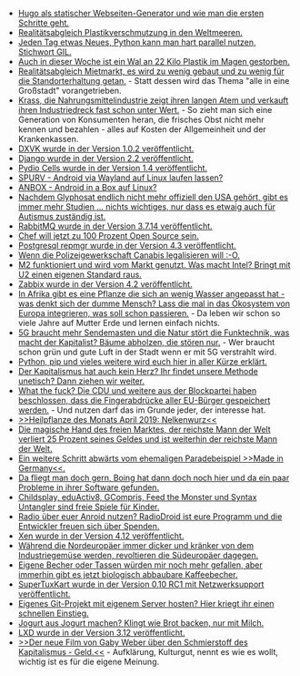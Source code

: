 * [Hugo als statischer Webseiten-Generator und wie man die ersten Schritte geht.](https://opensource.com/article/19/4/building-hosting-website-git)
* [Realitätsabgleich Plastikverschmutzung in den Weltmeeren.](https://www.smarticular.net/plastea-plastikmuell-verwertung-neue-methode-im-ozean-lebensraum/)
* [Jeden Tag etwas Neues, Python kann man hart parallel nutzen, Stichwort GIL.](https://opensource.com/article/19/4/parallel-computation-python-dask)
* [Auch in dieser Woche ist ein Wal an 22 Kilo Plastik im Magen gestorben.](https://netzfrauen.org/2019/04/02/whale-2/)
* [Realitätsabgleich Mietmarkt, es wird zu wenig gebaut und zu wenig für die Standorterhaltung getan.](https://www.neopresse.com/wirtschaft/achtung-merkel-regierung-ohne-jeden-antwort-auf-kuenftige-mietsteigerungen/) - Statt dessen wird das Thema "alle in eine Großstadt" vorangetrieben.
* [Krass, die Nahrungsmittelindustrie zeigt ihren langen Atem und verkauft ihren Industriedreck fast schon unter Wert.](https://netzfrauen.org/2019/04/01/discounter-2/) - So zieht man sich eine Generation von Konsumenten heran, die frisches Obst nicht mehr kennen und bezahlen - alles auf Kosten der Allgemeinheit und der Krankenkassen.
* [DXVK wurde in der Version 1.0.2 veröffentlicht.](https://www.phoronix.com/scan.php?page=news_item&px=DXVK-1.0.2-Released)
* [Django wurde in der Version 2.2 veröffentlicht.](https://www.pro-linux.de/news/1/26929/django-22-freigegeben.html)
* [Pydio Cells wurde in der Version 1.4 veröffentlicht.](https://www.pro-linux.de/news/1/26928/pydio-cells-14-mit-neuer-oberfl%C3%A4che.html)
* [SPURV - Android via Wayland auf Linux laufen lassen?](https://www.phoronix.com/scan.php?page=news_item&px=SPURV-Container-Android)
* [ANBOX - Android in a Box auf Linux?](https://anbox.io/)
* [Nachdem Glyphosat endlich nicht mehr offiziell den USA gehört, gibt es immer mehr Studien ... nichts wichtiges, nur dass es etwaig auch für Autismus zuständig ist.](https://netzfrauen.org/2019/04/02/autismus-2/)
* [RabbitMQ wurde in der Version 3.7.14 veröffentlicht.](https://www.rabbitmq.com/blog/2019/04/03/this-month-in-rabbitmq-april-3-2019/)
* [Chef will jetzt zu 100 Prozent Open Source sein.](https://lwn.net/Articles/784627/rss)
* [Postgresql repmgr wurde in der Version 4.3 veröffentlicht.](https://www.postgresql.org/about/news/1933/)
* [Wenn die Polizeigewerkschaft Canabis legalisieren will :-O.](https://www.welt-im-wandel.tv/video/wird-kiffen-bald-legal-polizeigewerkschaft-fordert-entkriminalisierung-von-cannabis/)
* [M2 funktioniert und wird vom Markt genutzt. Was macht Intel? Bringt mit U2 einen eigenen Standard raus.](https://utcc.utoronto.ca/~cks/space/blog/tech/NVMeAndTechChange)
* [Zabbix wurde in der Version 4.2 veröffentlicht.](https://www.pro-linux.de/news/1/26934/zabbix-42-mit-zahlreichen-neuerungen.html)
* [In Afrika gibt es eine Pflanze die sich an wenig Wasser angepasst hat - was denkt sich der dumme Mensch? Lass die mal in das Ökosystem von Europa integrieren, was soll schon passieren.](https://netzfrauen.org/2019/04/03/spekboom/) - Da leben wir schon so viele Jahre auf Mutter Erde und lernen einfach nichts.
* [5G braucht mehr Sendemasten und die Natur stört die Funktechnik, was macht der Kapitalist? Bäume abholzen, die stören nur.](https://www.neopresse.com/allgemein/zehntausende-angeblich-kranke-baeume-werden-gefaellt-was-steckt-dahinter/) - Wer braucht schon grün und gute Luft in der Stadt wenn er mit 5G verstrahlt wird.
* [Python, pip und vieles weitere wird euch hier in aller Kürze erklärt.](https://opensource.com/article/19/4/managing-python-packages)
* [Der Kapitalismus hat auch kein Herz? Ihr findet unsere Methode unetisch? Dann ziehen wir weiter.](https://netzfrauen.org/2019/04/04/fleisch-5/)
* [What the fuck? Die CDU und weitere aus der Blockpartei haben beschlossen, dass die Fingerabdrücke aller EU-Bürger gespeichert werden.](https://blog.fefe.de/?ts=a258f9d8) - Und nutzen darf das im Grunde jeder, der interesse hat.
* [>>Heilpflanze des Monats April 2019: Nelkenwurz<<](https://bio-erzgebirge.de/wp/?p=18217)
* [Die magische Hand des freien Marktes, der reichste Mann der Welt verliert 25 Prozent seines Geldes und ist weiterhin der reichste Mann der Welt.](https://blog.fefe.de/?ts=a25848cd)
* [Ein weitere Schritt abwärts vom ehemaligen Paradebeispiel >>Made in Germany<<.](https://blog.fefe.de/?ts=a2583c34)
* [Da fliegt man doch gern, Boing hat dann doch noch hier und da ein paar Probleme in ihrer Software gefunden.](https://blog.fefe.de/?ts=a2583fbf)
* [Childsplay, eduActiv8, GCompris, Feed the Monster und Syntax Untangler sind freie Spiele für Kinder.](https://opensource.com/article/19/4/early-literacy-tools)
* [Radio über euer Anroid nutzen? RadioDroid ist eure Programm und die Entwickler freuen sich über Spenden.](https://opensource.com/article/19/4/radiodroid-internet-radio-player)
* [Xen wurde in der Version 4.12 veröffentlicht.](https://www.pro-linux.de/news/1/26945/xen-412-erschienen.html)
* [Während die Nordeuropäer immer dicker und kränker von dem Industriegemüse werden, revoltieren die Südeuropäer dagegen.](https://netzfrauen.org/2019/04/05/farms/)
* [Eigene Becher oder Tassen würden mir noch mehr gefallen, aber immerhin gibt es jetzt biologisch abbaubare Kaffeebecher.](https://netzfrauen.org/2019/04/06/togo/)
* [SuperTuxKart wurde in der Version 0.10 RC1 mit Netzwerksupport veröffentlicht.](https://www.phoronix.com/scan.php?page=news_item&px=SuperTuxKart-0.10-RC1-Released)
* [Eigenes Git-Projekt mit eigenem Server hosten? Hier kriegt ihr einen schnellen Einstieg.](https://opensource.com/article/19/4/server-administration-git)
* [Jogurt aus Jogurt machen? Klingt wie Brot backen, nur mit Milch.](https://www.smarticular.net/joghurt-selber-machen-ohne-maschine-stichfest-kulturen/)
* [LXD wurde in der Version 3.12 veröffentlicht.](https://www.phoronix.com/scan.php?page=news_item&px=LXD-3.12-Released)
* [>>Der neue Film von Gaby Weber über den Schmierstoff des Kapitalismus - Geld.<<](https://weltnetz.tv/video/1861-geld) - Aufklärung, Kulturgut, nennt es wie es wollt, wichtig ist es für die eigene Meinung.
